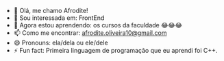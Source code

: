 - 👋 Olá, me chamo Afrodite!
- 👀 Sou interessada em: FrontEnd
- 🌱 Agora estou aprendendo: os cursos da faculdade 😂😂😂
- 📫 Como me encontrar: afrodite.oliveira10@gmail.com
- 😄 Pronouns: ela/dela ou ele/dele
- ⚡ Fun fact: Primeira linguagem de programação que eu aprendi foi C++.
